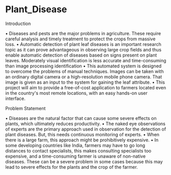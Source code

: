 # Plant_Disease

Introduction

• Diseases and pests are the major problems in agriculture. These require careful analysis and timely treatment to protect the crops from massive loss.
• Automatic detection of plant leaf diseases is an important research topic as it can prove advantageous in observing large crop fields and thus enable automatic detection of diseases based on signs present on plant leaves. Moderately visual identification is less accurate and time-consuming than image processing identification
• This automated system is designed to overcome the problems of manual techniques. Images can be taken with an ordinary digital camera or a high-resolution mobile phone camera. That image is given as an input to the system for gaining the leaf attribute.
• This project will aim to provide a free-of-cost application to farmers located even in the country's most remote locations, with an easy hands-on user interface.

Problem Statement

• Diseases are the natural factor that can cause some severe effects on plants, which ultimately reduces productivity.
• The naked eye observations of experts are the primary approach used in observation for the detection of plant diseases. But, this needs
continuous monitoring of experts.
• When there is a large farm, this approach might be prohibitively expensive.
• In some developing countries like India, farmers may have to go long distances to contact specialists, this makes consulting specialists too
expensive, and a time-consuming farmer is unaware of non-native diseases. These can be a severe problem in some cases because this may
lead to severe effects for the plants and the crop of the farmer.
